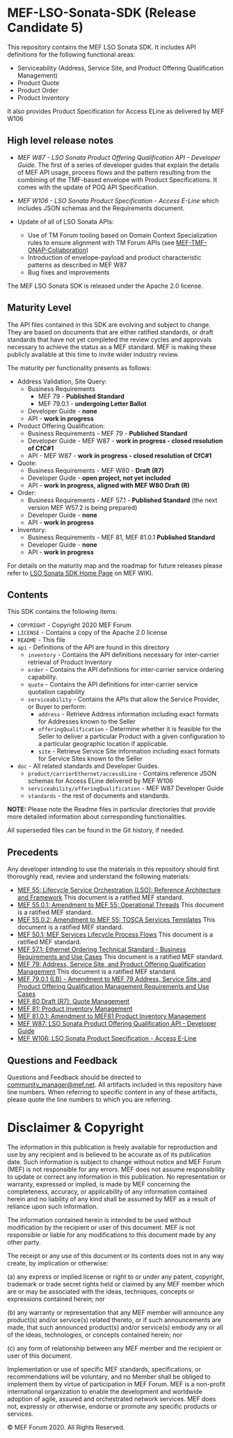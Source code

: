 # MEF-LSO-Sonata-SDK (Release Candidate 5)

This repository contains the MEF LSO Sonata SDK.
It includes API definitions for the following functional areas:

* Serviceability (Address, Service Site, and Product Offering Qualification Management)
* Product Quote
* Product Order
* Product Inventory

It also provides Product Specification for Access ELine as delivered by MEF W106

## High level release notes

* *MEF W87 - LSO Sonata Product Offering Qualification API - Developer Guide.* The first of a series of developer guides that explain the details of MEF API usage, process flows and the pattern resulting from the combining of the TMF-based envelope with Product Specifications. It comes with the update of POQ API Specification.

* *MEF W106 - LSO Sonata Product Specification - Access E-Line* which includes JSON schemas and the Requirements document.

* Update of all of LSO Sonata APIs:
  * Use of TM Forum tooling based on Domain Context Specialization rules to ensure alignment with TM Forum APIs (see [MEF-TMF-ONAP-Collaboration](https://wiki.mef.net/pages/viewpage.action?pageId=106608028))
  * Introduction of envelope-payload and product characteristic patterns as described in MEF W87
  * Bug fixes and improvements

The MEF LSO Sonata SDK is released under the Apache 2.0 license.

## Maturity Level

The API files contained in this SDK are evolving and subject to change.  They are based on documents that are either ratified standards, or draft standards that have not yet completed the review cycles and approvals necessary to achieve the status as a MEF standard.  MEF is making these publicly available at this time to invite wider industry review.

The maturity per functionality presents as follows:

* Address Validation, Site Query:
  * Business Requirements
    * MEF 79 - **Published Standard**
    * MEF 79.0.1 - **undergoing Letter Ballot**
  * Developer Guide - **none**
  * API - **work in progress**
* Product Offering Qualification:
  * Business Requirements - MEF 79 - **Published Standard**
  * Developer Guide - MEF W87 - **work in progress - closed resolution of CfC#1**
  * API - MEF W87 - **work in progress - closed resolution of CfC#1**
* Quote:
  * Business Requirements - MEF W80 - **Draft (R7)**
  * Developer Guide - **open project, not yet included**
  * API - **work in progress, aligned with MEF W80 Draft (R)**
* Order:
  * Business Requirements - MEF 57.1 - **Published Standard** (the next version MEF W57.2 is being prepared)
  * Developer Guide - **none**
  * API - **work in progress**
* Inventory:
  * Business Requirements - MEF 81, MEF 81.0.1 **Published Standard**
  * Developer Guide - **none**
  * API - **work in progress**
  
For details on the maturity map and the roadmap for future releases please refer to [LSO Sonata SDK Home Page](https://wiki.mef.net/display/CESG/LSO+Sonata+SDK) on MEF WIKI.

## Contents

This SDK contains the following items:

* `COPYRIGHT` - Copyright 2020 MEF Forum
* `LICENSE` - Contains a copy of the Apache 2.0 license
* `README` - This file
* `api` - Definitions of the API are found in this directory
  * `inventory` - Contains the API definitions necessary for inter-carrier retrieval  of  Product  Inventory
  * `order` - Contains the API definitions for inter-carrier service ordering capability.
  * `quote` - Contains the API definitions for inter-carrier service quotation capability
  * `serviceability` - Contains the APIs that allow the Service Provider, or Buyer to perform:
    * `address` - Retrieve Address information including exact formats for Addresses known to the Seller
    * `offeringQualification` - Determine whether it is feasible for the Seller to deliver a particular Product with a given configuration to a particular geographic location if applicable.
    * `site` - Retrieve Service Site information including exact formats for Service Sites known to the Seller
* `doc` - All related standards and Developer Guides.
  * `product/carrierEthernet/accessELine` - Contains reference JSON schemas for Access ELine delivered by MEF W106
  * `serviceability/offeringQualification` - MEF W87 Developer Guide
  * `standards` - the rest of documents and standards.

**NOTE:** Please note the Readme files in particular directories that provide more detailed information about corresponding functionalities.  

All superseded files can be found in the Git history, if needed.

## Precedents

Any developer intending to use the materials in this repository should first thoroughly read, review and understand the following materials:

* [MEF 55: Lifecycle Service Orchestration (LSO): Reference Architecture and Framework](documentation/MEF%2055%20-%20LSO%20Reference%20Architecture%20and%20Framework.pdf) This document is a ratified MEF standard.
* [MEF 55.0.1: Amendment to MEF 55: Operational Threads](documentation/MEF%2055.0.1%20-%20Operational%20Threads.pdf) This document is a ratified MEF standard.
* [MEF 55.0.2: Amendment to MEF 55: TOSCA Services Templates](documentation/MEF%2055.0.2%20-%20TOSCA%20Service%20Templates.pdf) This document is a ratified MEF standard.
* [MEF 50.1: MEF Services Lifecycle Process Flows](documentation/MEF%2050.1%20-%20MEF%20Services%20Lifecycle%20Process%20Flows.pdf) This document is a ratified MEF standard.
* [MEF 57.1: Ethernet Ordering Technical Standard - Business Requirements and Use Cases](documentation/MEF%2057.1%20-%20Ethernet%20Ordering%20Technical%20Specification%20-%20Business%20Requirements%20and%20Use%20Cases.pdf) This document is a ratified MEF standard.
* [MEF 79: Address, Service Site, and Product Offering Qualification Management](documentation/MEF%2079%20-%20Address%2C%20Service%20Site%2C%20and%20Product%20Offering%20Qualification%20Management.pdf) This document is a ratified MEF standard.
* [MEF 79.0.1 (LB) - Amendment to MEF 79 Address, Service Site, and Product Offering Qualification Management Requirements and Use Cases](documentation/MEF%2079.0.1%20(LB)%20-%20Amendment%20to%20MEF%2079%20Address,%20Service%20Site,%20and%20Product%20Offering%20Qualification%20Management%20Requirements%20and%20Use%20Cases.pdf)
* [MEF 80 Draft (R7): Quote Management](documentation/MEF%2080%20Draft%20(R7)%20-%20Quote%20Management.pdf)
* [MEF 81: Product Inventory Management](documentation/MEF%2081%20-%20Product%20Inventory%20Management.pdf)
* [MEF 81.0.1: Amendment to MEF81 Product Inventory Management](documentation/MEF%2081.0.1%20-%20Amandment%20to%20MEF81%20Product%20Inventory%20Management.pdf)
* [MEF W87: LSO Sonata Product Offering Qualification API - Developer Guide](doc/serviceability/offeringQualification/v5/MEF_W87.md)
* [MEF W106: LSO Sonata Product Specification - Access E-Line](doc/product/carrierEthernet/accessELine/v1/MEF_W106.md)

## Questions and Feedback

Questions and Feedback should be directed to community_manager@mef.net.  All artifacts included in this repository have line numbers.  When referring to specific content in any of these artifacts, please quote the line numbers to which you are referring.

# Disclaimer & Copyright

The information in this publication is freely available for reproduction and use by any recipient and is believed to be accurate as of its publication date. Such information is subject to change without notice and MEF Forum (MEF) is not responsible for any errors. MEF does not assume responsibility to update or correct any information in this publication. No representation or warranty, expressed or implied, is made by MEF concerning the completeness, accuracy, or applicability of any information contained herein and no liability of any kind shall be assumed by MEF as a result of reliance upon such information.

The information contained herein is intended to be used without modification by the recipient or user of this document. MEF is not responsible or liable for any modifications to this document made by any other party.

The receipt or any use of this document or its contents does not in any way create, by implication or otherwise:

(a) any express or implied license or right to or under any patent, copyright, trademark or trade secret rights held or claimed by any MEF member which are or may be associated with the ideas, techniques, concepts or expressions contained herein; nor

(b) any warranty or representation that any MEF member will announce any product(s) and/or service(s) related thereto, or if such announcements are made, that such announced product(s) and/or service(s) embody any or all of the ideas, technologies, or concepts contained herein; nor

(c) any form of relationship between any MEF member and the recipient or user of this document.

Implementation or use of specific MEF standards, specifications, or recommendations will be voluntary, and no Member shall be obliged to implement them by virtue of participation in MEF Forum. MEF is a non-profit international organization to enable the development and worldwide adoption of agile, assured and orchestrated network services. MEF does not, expressly or otherwise, endorse or promote any specific products or services.

© MEF Forum 2020. All Rights Reserved.
